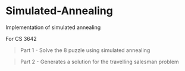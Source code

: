 # Simulated-Annealing
Implementation of simulated annealing

For CS 3642

 > Part 1 - Solve the 8 puzzle using simulated annealing

 > Part 2 - Generates a solution for the travelling salesman problem
